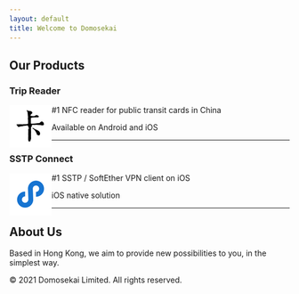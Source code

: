 ```yaml
---
layout: default
title: Welcome to Domosekai
---
```


## Our Products

### Trip Reader

<a href='reader/index.html'><img align="left" width="76" height="76" src="reader-icon.png"/></a>

  #1 NFC reader for public transit cards in China

  Available on Android and iOS

---

### SSTP Connect

<a href='sstp/index.html'><img align="left" width="76" height="76" src="sstp-icon.png"/></a>

  #1 SSTP / SoftEther VPN client on iOS
  
  iOS native solution

---

## About Us

Based in Hong Kong, we aim to provide new possibilities to you, in the simplest way.

© 2021 Domosekai Limited.  All rights reserved.
